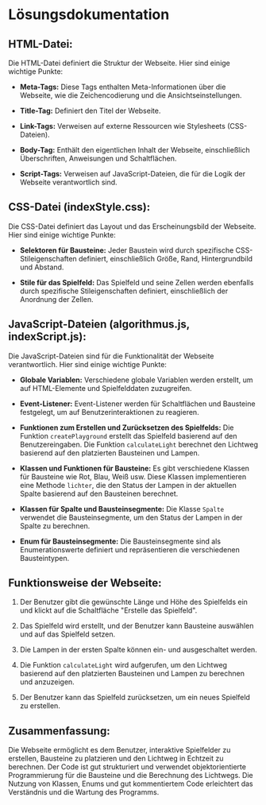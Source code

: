 # Lösungsdokumentation

## HTML-Datei:

Die HTML-Datei definiert die Struktur der Webseite. Hier sind einige wichtige Punkte:

- **Meta-Tags:** Diese Tags enthalten Meta-Informationen über die Webseite, wie die Zeichencodierung und die Ansichtseinstellungen.

- **Title-Tag:** Definiert den Titel der Webseite.

- **Link-Tags:** Verweisen auf externe Ressourcen wie Stylesheets (CSS-Dateien).

- **Body-Tag:** Enthält den eigentlichen Inhalt der Webseite, einschließlich Überschriften, Anweisungen und Schaltflächen.

- **Script-Tags:** Verweisen auf JavaScript-Dateien, die für die Logik der Webseite verantwortlich sind.

## CSS-Datei (indexStyle.css):

Die CSS-Datei definiert das Layout und das Erscheinungsbild der Webseite. Hier sind einige wichtige Punkte:

- **Selektoren für Bausteine:** Jeder Baustein wird durch spezifische CSS-Stileigenschaften definiert, einschließlich Größe, Rand, Hintergrundbild und Abstand.

- **Stile für das Spielfeld:** Das Spielfeld und seine Zellen werden ebenfalls durch spezifische Stileigenschaften definiert, einschließlich der Anordnung der Zellen.

## JavaScript-Dateien (algorithmus.js, indexScript.js):

Die JavaScript-Dateien sind für die Funktionalität der Webseite verantwortlich. Hier sind einige wichtige Punkte:

- **Globale Variablen:** Verschiedene globale Variablen werden erstellt, um auf HTML-Elemente und Spielfelddaten zuzugreifen.

- **Event-Listener:** Event-Listener werden für Schaltflächen und Bausteine festgelegt, um auf Benutzerinteraktionen zu reagieren.

- **Funktionen zum Erstellen und Zurücksetzen des Spielfelds:** Die Funktion `createPlayground` erstellt das Spielfeld basierend auf den Benutzereingaben. Die Funktion `calculateLight` berechnet den Lichtweg basierend auf den platzierten Bausteinen und Lampen.

- **Klassen und Funktionen für Bausteine:** Es gibt verschiedene Klassen für Bausteine wie Rot, Blau, Weiß usw. Diese Klassen implementieren eine Methode `lichter`, die den Status der Lampen in der aktuellen Spalte basierend auf den Bausteinen berechnet.

- **Klassen für Spalte und Bausteinsegmente:** Die Klasse `Spalte` verwendet die Bausteinsegmente, um den Status der Lampen in der Spalte zu berechnen.

- **Enum für Bausteinsegmente:** Die Bausteinsegmente sind als Enumerationswerte definiert und repräsentieren die verschiedenen Bausteintypen.

## Funktionsweise der Webseite:

1. Der Benutzer gibt die gewünschte Länge und Höhe des Spielfelds ein und klickt auf die Schaltfläche "Erstelle das Spielfeld".

2. Das Spielfeld wird erstellt, und der Benutzer kann Bausteine auswählen und auf das Spielfeld setzen.

3. Die Lampen in der ersten Spalte können ein- und ausgeschaltet werden.

4. Die Funktion `calculateLight` wird aufgerufen, um den Lichtweg basierend auf den platzierten Bausteinen und Lampen zu berechnen und anzuzeigen.

5. Der Benutzer kann das Spielfeld zurücksetzen, um ein neues Spielfeld zu erstellen.

## Zusammenfassung:

Die Webseite ermöglicht es dem Benutzer, interaktive Spielfelder zu erstellen, Bausteine zu platzieren und den Lichtweg in Echtzeit zu berechnen. Der Code ist gut strukturiert und verwendet objektorientierte Programmierung für die Bausteine und die Berechnung des Lichtwegs. Die Nutzung von Klassen, Enums und gut kommentiertem Code erleichtert das Verständnis und die Wartung des Programms.
